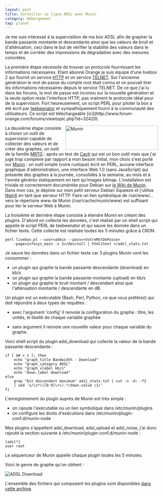 ```yaml
---
layout: post
title: Surveiller sa ligne ADSL avec Munin
category: Hébergement
tag: planet
---
```


Je me suis intéressé à la supervisition de ma box ADSL afin de grapher la
bande passante montante et descendante ainsi que les valeurs de bruit et
d'atténuation<!-- more -->, ceci dans le but de vérifier la stabilité des valeurs dans le
temps et de corréler des impressions de dégradation avec des mesures
concrètes.

La première étape nécessite de trouver un protocole fournissant les
informations nécessaires. Etant abonné Orange je suis équipé d'une livebox 2
qui fournit un service [HTTP](http://fr.wikipedia.org/wiki/HTTP) et un service
[TELNET](http://fr.wikipedia.org/wiki/TELNET). Sur l'ancienne génération le
mot de passe du compte root était connu et on pouvait tirer les informations
nécessaires depuis le service TELNET. De ce que j'ai lu dans les forums, le mot
de passe est inconnu sur la nouvelle génération et la seule option reste
l'interface HTTP, pas vraiment le protocole idéal pour de la supervision. Fort
heureusement, un script PERL pour piloter la box a été écrit par
[teebeenator](http://www.forum-orange.com/forums/profile.php?id=29572) et
sympathiquement fourni à la communauté des utilisateurs. Ce script est
téléchargeable [ici](http://www.forum-
orange.com/forums/viewtopic.php?id=32420).

 <img style="width: 305px; height: 80px;" alt="Munin" src="/images/06x/munin-logo.png" align="right" /> La deuxième étape consiste à choisir un
outil de supervision capable de collecter des valeurs et de créer des graphes,
un outil de la famille [MRTG](http://fr.wikipedia.org/wiki/MRTG) : après un
test de [Cacti](http://www.cacti.net/) qui est un bon outil mais que j'ai jugé
trop complexe par rapport à mon besoin initial, mon choix s'est porté sur
[Munin](http://munin-monitoring.org/) : un outil simple (voire rustique) écrit
en PERL, aucune interface graphique d'administration, une interface Web 1.0
(sans JavaScript) qui présente des graphes à la journée, consolidés à la
semaine, au mois et à l'année générés statiquement en tant qu'images
bitmap. L'installation est triviale et correctement documéntée pour Debian sur
[le Wiki de Munin](http://munin-monitoring.org/wiki/Documentation). Dans mon
cas, je déploie sur mon petit serveur Debian Squeeze et j'utilise
[NginX](http://fr.wikipedia.org/wiki/Nginx) en tant que serveur HTTP. Faire un
lien symbolique de /var/www/... vers le répertoire www de Munin
(/var/cache/munin/www) est suffisant pour lier le serveur Web à Munin.

La troisième et dernière étape consiste à étendre Munin en créant des
plugins. D'abord on collecte les données, c'est réalisé par un shell script
qui appelle le script PERL de teebeenator et qui sauve les donnée dans un
fichier texte. Cette collecte est réalisée toutes les 5 minutes grâce à
CRON.

``` shell
perl livebox.pl --user=admin --pass=<VotreMotDePasse>
    -page=infosys_main -v 2>/dev/null | html2text >/adsl_stats.txt
```

Je sauve les données dans un fichier texte car 3 plugins Munin vont les
consommer :

*    un plugin qui graphe la bande passante descendante (download) en kb/s
*    un plugin qui graphe la bande passante montante (upload) en kb/s
*    un plugin qui graphe le bruit montant / descendant ainsi que l'atténuation
montante / descendante en dB.

Un plugin est un exécutable (Bash, Perl, Python, ce que vous préférez) qui
doit répondre à deux types de requêtes :

- avec l'argument 'config' il renvoie la configuration du graphe : titre, les
unités, le libellé de chaque variable graphée

- sans argument il renvoie une nouvelle valeur pour chaque variable du graphe.

Voici shell script du plugin adsl_download qui collecte la valeur de la bande
passante descendante :

``` shell
if [ $# = 1 ]; then
    echo "graph_title Bandwidth - Download"
    echo "graph_category ADSL"
    echo "graph_vlabel kb/s"
    echo "down.label download"
else
    grep "bit descendant maximum" adsl_stats.txt | cut -s -d: -f2
    | sed 's/\s*\([0-9]\+\).*/down.value \1/'
fi
```

L'enregistrement du plugin auprès de Munin est très simple :

-    on rajoute l'exécutable ou un lien symbolique dans /etc/munin/plugins
-    on configure les droits d'exécutions dans /etc/munin/plugin-conf.d/munin-node

Mes plugins s'appellent adsl_download, adsl_upload et adsl_noise, j'ai donc
rajouté la section suivante à /etc/munin/plugin-conf.d/munin-node :

```
[adsl*]
user root
```

Le séquenceur de Munin appelle chaque plugin toutes les 5 minutes.

Voici le genre de graphe qu'on obtient :

![ADSL Download](/images/06x/download.png)

L'ensemble des fichiers qui composent les plugins sont disponibles [dans cette
archive](/documents/munin.zip).

